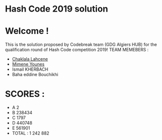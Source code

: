 # Hash Code 2019 solution
# Welcome !
This is the solution proposed by Codebreak team (GDG Algiers HUB) for the qualification round of Hash Code competition 2019!
TEAM MEMEBERS :
- [Chaklala Lahcene](https://github.com/chlahcene)
- [Mimene Younes](https://github.com/younes38)
- Ismail KHERBACH
- Baha eddine Bouchikhi




 # SCORES : 
 *    A 2
 *    B 238434
 *    C 1797
 *    D 440748
 *    E 561901
 * TOTAL : 1 242 882
 
